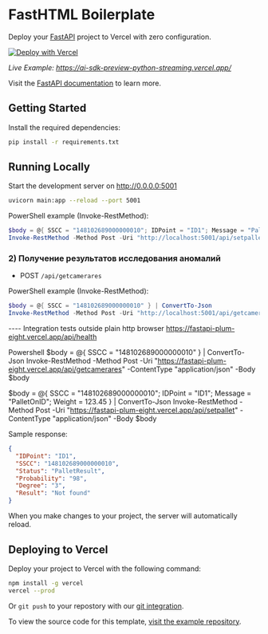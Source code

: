 # FastHTML Boilerplate

Deploy your [FastAPI](https://fastapi.tiangolo.com/) project to Vercel with zero configuration.

[![Deploy with Vercel](https://vercel.com/button)](https://vercel.com/new/clone?repository-url=https://github.com/vercel/vercel/tree/main/examples/fastapi&template=fastapi)

_Live Example: https://ai-sdk-preview-python-streaming.vercel.app/_

Visit the [FastAPI documentation](https://fastapi.tiangolo.com/) to learn more.

## Getting Started

Install the required dependencies:

```bash
pip install -r requirements.txt
```

## Running Locally

Start the development server on http://0.0.0.0:5001

```bash
uvicorn main:app --reload --port 5001
```

PowerShell example (Invoke-RestMethod):
```powershell
$body = @{ SSCC = "148102689000000010"; IDPoint = "ID1"; Message = "PalletOnID"; Weight = 123.45 } | ConvertTo-Json
Invoke-RestMethod -Method Post -Uri "http://localhost:5001/api/setpallet" -ContentType "application/json" -Body $body
```

### 2) Получение результатов исследования аномалий
- POST `/api/getcamerares`

PowerShell example (Invoke-RestMethod):
```powershell
$body = @{ SSCC = "148102689000000010" } | ConvertTo-Json
Invoke-RestMethod -Method Post -Uri "http://localhost:5001/api/getcamerares" -ContentType "application/json" -Body $body
```
---- Integration  tests outside 
plain http browser
https://fastapi-plum-eight.vercel.app/api/health

Powershell
$body = @{ SSCC = "148102689000000010" } | ConvertTo-Json
Invoke-RestMethod -Method Post -Uri "https://fastapi-plum-eight.vercel.app/api/getcamerares" -ContentType "application/json" -Body $body

$body = @{ SSCC = "148102689000000010"; IDPoint = "ID1"; Message = "PalletOnID"; Weight = 123.45 } | ConvertTo-Json
Invoke-RestMethod -Method Post -Uri "https://fastapi-plum-eight.vercel.app/api/setpallet" -ContentType "application/json" -Body $body


Sample response:
```json
{
  "IDPoint": "ID1",
  "SSCC": "148102689000000010",
  "Status": "PalletResult",
  "Probability": "98",
  "Degree": "3",
  "Result": "Not found"
}
```
When you make changes to your project, the server will automatically reload.

## Deploying to Vercel

Deploy your project to Vercel with the following command:

```bash
npm install -g vercel
vercel --prod
```

Or `git push` to your repostory with our [git integration](https://vercel.com/docs/deployments/git).

To view the source code for this template, [visit the example repository](https://github.com/vercel/vercel/tree/main/examples/fastapi).
